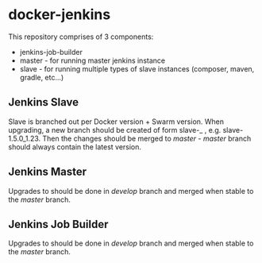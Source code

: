 # docker-jenkins

This repository comprises of 3 components:
* jenkins-job-builder
* master - for running master jenkins instance
* slave - for running multiple types of slave instances (composer, maven, gradle, etc...)

## Jenkins Slave 

Slave is branched out per Docker version + Swarm version.
When upgrading, a new branch should be created of form slave-<docker-version>_<swarm-version> , e.g. slave-1.5.0_1.23.
Then the changes should be merged to _master_ - _master_ branch should always contain the latest version.

## Jenkins Master 

Upgrades to should be done in _develop_ branch and merged when stable to the _master_ branch.

## Jenkins Job Builder

Upgrades to should be done in _develop_ branch and merged when stable to the _master_ branch.

